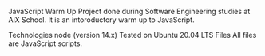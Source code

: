 JavaScript Warm Up
Project done during Software Engineering studies at AlX School. It is an intoroductory warm up to JavaScript.

Technologies
node (version 14.x)
Tested on Ubuntu 20.04 LTS
Files
All files are JavaScript scripts.
